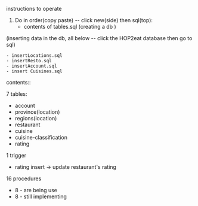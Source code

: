 instructions to operate
1. Do in order(copy paste) -- click new(side) then sql(top):
    - contents of tables.sql (creating a db )

(inserting data in the db, all below -- click the HOP2eat database then go to sql)

    - insertLocations.sql 
    - insertResto.sql
    - insertAccount.sql
    - insert Cuisines.sql


contents::

7 tables:

- account
- province(location)
- regions(location)
- restaurant
- cuisine
- cuisine-classification
- rating

1 trigger 
- rating insert -> update restaurant's rating

16 procedures
- 8 - are being use
- 8 - still implementing


